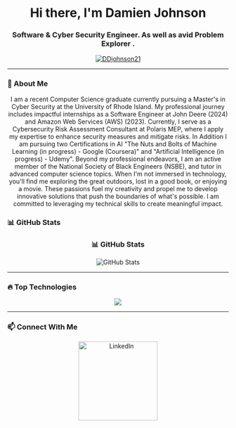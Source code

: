 <h1 align="center">Hi there, I'm Damien Johnson </h1>
<h3 align="center">Software & Cyber Security Engineer. As well as avid Problem Explorer .</h3>

<p align="center">
  <a href="https://github.com/DDjohnson21">
    <img src="https://komarev.com/ghpvc/?username=DDjohnson21&label=Profile%20views&color=0e75b6&style=flat" alt="DDjohnson21" />
  </a>
</p>

---

### 🚀 About Me
<p align="center">
I am a recent Computer Science graduate currently pursuing a Master's in Cyber Security at the University of Rhode Island. My professional journey includes impactful internships as a Software Engineer at John Deere (2024) and Amazon Web Services (AWS) (2023). Currently, I serve as a Cybersecurity Risk Assessment Consultant at Polaris MEP, where I apply my expertise to enhance security measures and mitigate risks. In Addition I am pursuing two Certifications in AI "The Nuts and Bolts of Machine Learning (in progress) - Google (Coursera)" and "Artificial Intelligence (in progress) - Udemy". Beyond my professional endeavors, I am an active member of the National Society of Black Engineers (NSBE), and tutor in advanced computer science topics. When I'm not immersed in technology, you'll find me exploring the great outdoors, lost in a good book, or enjoying a movie. These passions fuel my creativity and propel me to develop innovative solutions that push the boundaries of what's possible. I am committed to leveraging my technical skills to create meaningful impact.
</p>

### 📊 GitHub Stats
<h3 align="center">📊 GitHub Stats</h3>
<p align="center">
  <img src="https://github-readme-stats.vercel.app/api?username=DDjohnson21&show_icons=true&theme=tokyonight" alt="GitHub Stats" />
</p>

---

### 🔥 Top Technologies
<p align="center">
  <img src="https://skillicons.dev/icons?i=cpp,c,java,js,python,rust,swift,aws,boto,terraform,docker,mysql,git,linux,html,css,github,vscode,clion,intellij,jupyter,vim" />
</p>


---

### 📫 Connect With Me
<p align="center">
  <a href="https://www.linkedin.com/in/damien-d-johnson">
    <img 
      src="https://img.shields.io/badge/LinkedIn-blue?style=flat&logo=linkedin" 
      alt="LinkedIn" 
      width="180"
    >
  </a>
</p>

<!--
### 🐍 My Contribution Snake
<p align="center">
  <img src="https://raw.githubusercontent.com/DDjohnson21/DDjohnson21/main/output/github-contribution-grid-snake.svg" />
</p>


<!--
**DDjohnson21/DDjohnson21** is a ✨ _special_ ✨ repository because its `README.md` (this file) appears on your GitHub profile.

Here are some ideas to get you started:

- 🔭 I’m currently working on ...
- 🌱 I’m currently learning ...
- 👯 I’m looking to collaborate on ...
- 🤔 I’m looking for help with ...
- 💬 Ask me about ...
- 📫 How to reach me: ...
- 😄 Pronouns: ...
- ⚡ Fun fact: ...
-->
